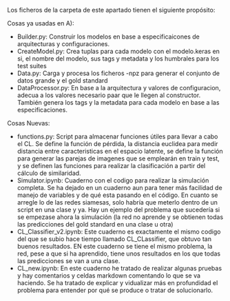 Los ficheros de la carpeta de este apartado tienen el siguiente propósito:

Cosas ya usadas en A):
- Builder.py: Construir los modelos en base a especificaicones de arquitecturas y configuraciones.
- CreateModel.py: Crea tuplas para cada modelo con el modelo.keras en si, el nombre del modelo, sus tags y metadata y los humbrales para los test suites
- Data.py: Carga y procesa los ficheros -npz para generar el conjunto de datos grande y el gold standard
- DataProcessor.py: En base a la arquitectura y valores de configuracion, adecua a los valores necesario paar que le llegen al constructor. También genera los tags y la metadata para cada modelo en base a las especificaciones.
  
Cosas Nuevas:
- functions.py: Script para almacenar funciones útiles para llevar a cabo el CL. Se define la función de pérdida, la distancia euclidea para medir distancia entre caracteristicas en el espacio latente, se define la función para generar las parejas de imagenes que se emplearán en train y test, y se definen las funciones para realizar la clasificación a partir del cálculo de similaridad.
- Simulator.ipynb: Cuaderno con el codigo para realizar la simulación completa. Se ha dejado en un cuaderno aun para tener más facilidad de manejo de variables y de qué esta pasando en el código. En cuanto se arregle lo de las redes siamesas, solo habría que meterlo dentro de un script en una clase y ya. Hay un ejemplo del problema que sucedería si se empezase ahora la simulación (la red no aprende y se obtienen todas las predicciones del gold standard en una clase u otra)
- CL_Classifier_v2.ipynb: Este cuaderno es exactamente el mismo codigo del que se subio hace tiempo llamado CL_CLassifier, que obtuvo tan buenos resultados. EN este cuaderno se tiene el mismo problema, la red, pese a que si ha aprendido, tiene unos resultados en los que todas las predicciones se van a una clase.
- CL_new.ipynb: En este cuaderno he tratado de realizar algunas pruebas y hay comentarios y celdas markdown comentando lo que se va haciendo. Se ha tratado de explicar y vidualizar más en profundidad el problema para entender por qué se produce o tratar de solucionarlo.
